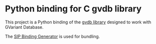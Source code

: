 # Python binding for C gvdb library
This project is a Python binding of the [gvdb library](https://gitlab.gnome.org/GNOME/gvdb) designed to work with GVariant Database.

The [SIP Binding Generator](https://pypi.org/project/sip/) is used for bundling.